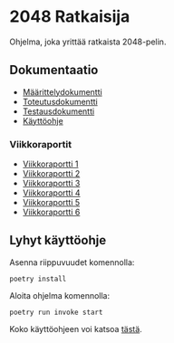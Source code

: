 # 2048 Ratkaisija

Ohjelma, joka yrittää ratkaista 2048-pelin.

## Dokumentaatio
- [Määrittelydokumentti](https://github.com/skeltal2/tira-harjoitustyo/blob/main/Dokumentaatio/maarittelydokumentti.md)
- [Toteutusdokumentti](https://github.com/skeltal2/tira-harjoitustyo/blob/main/Dokumentaatio/toteutusdokumentti.md)
- [Testausdokumentti](https://github.com/skeltal2/tira-harjoitustyo/blob/main/Dokumentaatio/testausdokumentti.md)
- [Käyttöohje](https://github.com/skeltal2/tira-harjoitustyo/blob/main/Dokumentaatio/kayttoohje.md)

### Viikkoraportit
- [Viikkoraportti 1](https://github.com/skeltal2/tira-harjoitustyo/blob/main/Dokumentaatio/viikkoraportti1.md)
- [Viikkoraportti 2](https://github.com/skeltal2/tira-harjoitustyo/blob/main/Dokumentaatio/viikkoraportti2.md)
- [Viikkoraportti 3](https://github.com/skeltal2/tira-harjoitustyo/blob/main/Dokumentaatio/viikkoraportti3.md)
- [Viikkoraportti 4](https://github.com/skeltal2/tira-harjoitustyo/blob/main/Dokumentaatio/viikkoraportti4.md)
- [Viikkoraportti 5](https://github.com/skeltal2/tira-harjoitustyo/blob/main/Dokumentaatio/viikkoraportti5.md)
- [Viikkoraportti 6](https://github.com/skeltal2/tira-harjoitustyo/blob/main/Dokumentaatio/viikkoraportti6.md)

## Lyhyt käyttöohje

Asenna riippuvuudet komennolla:
```
poetry install
```
Aloita ohjelma komennolla:
```
poetry run invoke start
```

Koko käyttöohjeen voi katsoa [tästä](https://github.com/skeltal2/tira-harjoitustyo/blob/main/Dokumentaatio/kayttoohje.md).
